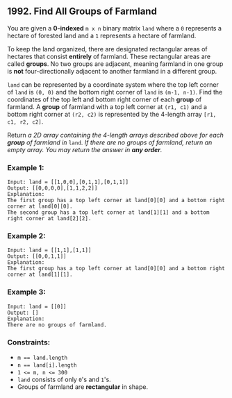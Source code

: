 ## 1992. Find All Groups of Farmland

You are given a **0-indexed** ```m x n``` binary matrix ```land``` where a ```0``` represents a hectare of forested land and a ```1``` represents a hectare of farmland.

To keep the land organized, there are designated rectangular areas of hectares that consist **entirely** of farmland. These rectangular areas are called **groups**. No two groups are adjacent, meaning farmland in one group is **not** four-directionally adjacent to another farmland in a different group.

```land``` can be represented by a coordinate system where the top left corner of ```land``` is ```(0, 0)``` and the bottom right corner of ```land``` is ```(m-1, n-1)```. Find the coordinates of the top left and bottom right corner of each **group** of farmland. A **group** of farmland with a top left corner at ```(r1, c1)``` and a bottom right corner at ```(r2, c2)``` is represented by the 4-length array ```[r1, c1, r2, c2]```.

Return *a 2D array containing the 4-length arrays described above for each **group** of farmland in* ```land```. *If there are no groups of farmland, return an empty array. You may return the answer in **any order**.*

### Example 1:
```
Input: land = [[1,0,0],[0,1,1],[0,1,1]]
Output: [[0,0,0,0],[1,1,2,2]]
Explanation:
The first group has a top left corner at land[0][0] and a bottom right corner at land[0][0].
The second group has a top left corner at land[1][1] and a bottom right corner at land[2][2].
```
### Example 2:
```
Input: land = [[1,1],[1,1]]
Output: [[0,0,1,1]]
Explanation:
The first group has a top left corner at land[0][0] and a bottom right corner at land[1][1].
```
### Example 3:
```
Input: land = [[0]]
Output: []
Explanation:
There are no groups of farmland.
```

### Constraints:

* ```m == land.length```
* ```n == land[i].length```
* ```1 <= m, n <= 300```
* ```land``` consists of only ```0```'s and ```1```'s.
* Groups of farmland are **rectangular** in shape.